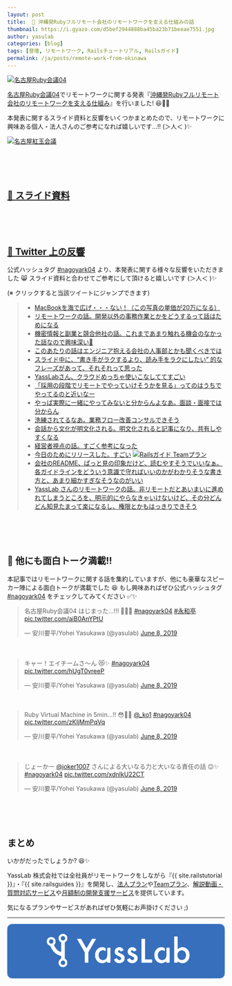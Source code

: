 ```yaml
---
layout: post
title:  🏮 沖縄発Rubyフルリモート会社のリモートワークを支える仕組みの話
thumbnail: https://i.gyazo.com/d5bef2944888ba45ba23b71beeae7551.jpg
author: yasulab
categories: [blog]
tags: [登壇, リモートワーク, Railsチュートリアル, Railsガイド]
permalink: /ja/posts/remote-work-from-okinawa
---
```


[![名古屋Ruby会議04](https://i.gyazo.com/d5bef2944888ba45ba23b71beeae7551.jpg)](https://twitter.com/yasulab/status/1137221480779882496)

[名古屋Ruby会議04](http://regional-gh.rubykaigi.org/nagoya04/)でリモートワークに関する発表『[沖縄発Rubyフルリモート会社のリモートワークを支える仕組み](https://speakerdeck.com/yasslab/remote-first-company)』を行いました! 😆🎉✨ 

本発表に関するスライド資料と反響をいくつかまとめたので、リモートワークに興味ある個人・法人さんのご参考になれば嬉しいです...!! (＞人＜ )✨

[![名古屋紅玉会議](https://i.gyazo.com/1c60d0989116b37c12ec46889a02bfea.jpg)](http://regional-gh.rubykaigi.org/nagoya04/)

<div style="margin-bottom: 100px;"></div>

## [📜 スライド資料](https://speakerdeck.com/yasslab/remote-first-company)

<div style="margin-bottom: 100px;">
  <script async class="speakerdeck-embed" data-id="cf1cd6f115924b4cace9b825fe474198" data-ratio="1.33333333333333" src="//speakerdeck.com/assets/embed.js"></script>
</div>

## [🐣 Twitter 上の反響](https://twitter.com/hashtag/nagoyark04)

公式ハッシュタグ [#nagoyark04](https://twitter.com/hashtag/nagoyark04) より、本発表に関する様々な反響をいただきました 😸 スライド資料と合わせてご参考にして頂けると嬉しいです (＞人＜ )✨

(※ クリックすると当該ツイートにジャンプできます)

> - [MacBookを海で広げ・・・ない！（この写真の単価が20万になる）](https://twitter.com/corocn/status/1137174356079939584?s=21)
> - [リモートワークの話。開発以外の事務作業とかをどうするって話はためになる](https://twitter.com/inocof/status/1137176225808506880?s=21)
> - [機密情報と副業と競合他社の話。これまであまり触れる機会のなかった話なので興味深い👀](https://twitter.com/color_box/status/1137176594810777600?s=21)
> - [このあたりの話はエンジニア抱える会社の人事部とかも聞くべきでは](https://twitter.com/y_s______731/status/1137177601263321089?s=21)
> - [スライド中に、“書き手がラクするより、読み手をラクにしたい” 的なフレーズがあって、それそれって思った](https://twitter.com/yoshi_hirano/status/1137177648893849602?s=21)
> - [YassLabさん、クラウドめっちゃ使いこなしててすごい](https://twitter.com/moaieee/status/1137177711170842624?s=21)
> - [「採用の段階でリモートでやっていけそうかを見る」ってのはうちでやってるのと近いなー](https://twitter.com/kokuyouwind/status/1137177409906569216)
> - [やっぱ実際に一緒にやってみないと分からんよなあ。面談・面接では分からん](https://twitter.com/joker1007/status/1137177221813063680)
> - [洗練されてるなあ。業務フロー改善コンサルできそう](https://twitter.com/joker1007/status/1137177866787991553?s=21)
> - [会話から文化が明文化される。明文化されると記事になり、共有しやすくなる](https://twitter.com/color_box/status/1137177892599652352)
> - [経営者視点の話。すごく参考になった](https://twitter.com/_suima_/status/1137177926858788865?s=21)
> - [今日のためにリリースした。すごい](https://twitter.com/_suima_/status/1137178437418831873?s=21)
>   [![Railsガイド Teamプラン](https://i.gyazo.com/9c372d0e104726f6b0865e861dd9f2f2.png)](https://railsguides.jp/team)
> - [会社のREADME、ぱっと見の印象だけど、読むやすそうでいいなぁ。各ガイドラインをどういう意識で守ればいいのかがわかりそうな書き方と、あまり細かすぎなそうなのがいい](https://twitter.com/publichtml/status/1137178557048807424?s=21)
> - [YassLab さんのリモートワークの話。非リモートだとあいまいに進めれてしまうところを、明示的にやらなきゃいけないけど、その分どんどん知見たまって楽になるし、権限とかもはっきりできそう](https://twitter.com/labocho/status/1137178887857758208?s=21)

<div style="margin-bottom: 100px;"></div>


## 💎 他にも面白トーク満載!!

本記事ではリモートワークに関する話を集約していますが、他にも豪華なスピーカー陣による面白トークが満載でした 😆 もし興味あればぜひ公式ハッシュタグ [#nagoyark04](https://twitter.com/hashtag/nagoyark04) をチェックしてみてください ✅✨

<blockquote class="twitter-tweet" data-lang="en"><p lang="ja" dir="ltr">名古屋Ruby会議04 はじまった...!!! 🤣💎✨ <a href="https://twitter.com/hashtag/nagoyark04?src=hash&amp;ref_src=twsrc%5Etfw">#nagoyark04</a> <a href="https://twitter.com/hashtag/%E6%B0%B8%E5%92%8C%E4%BA%AD?src=hash&amp;ref_src=twsrc%5Etfw">#永和亭</a> <a href="https://t.co/aiB0AnYPtU">pic.twitter.com/aiB0AnYPtU</a></p>&mdash; 安川要平/Yohei Yasukawa (@yasulab) <a href="https://twitter.com/yasulab/status/1137167257510076417?ref_src=twsrc%5Etfw">June 8, 2019</a></blockquote>

<div style="margin-bottom: 50px;"></div>

<blockquote class="twitter-tweet" data-lang="en"><p lang="ja" dir="ltr">キャー！エイチームさ〜ん 😻✨ <a href="https://twitter.com/hashtag/nagoyark04?src=hash&amp;ref_src=twsrc%5Etfw">#nagoyark04</a> <a href="https://t.co/hUgT0vreeP">pic.twitter.com/hUgT0vreeP</a></p>&mdash; 安川要平/Yohei Yasukawa (@yasulab) <a href="https://twitter.com/yasulab/status/1137221480779882496?ref_src=twsrc%5Etfw">June 8, 2019</a></blockquote>

<div style="margin-bottom: 50px;"></div>

<blockquote class="twitter-tweet" data-lang="en"><p lang="en" dir="ltr">Ruby Virtual Machine in 5min...!! 😳💎✨ <a href="https://twitter.com/_ko1?ref_src=twsrc%5Etfw">@_ko1</a>  <a href="https://twitter.com/hashtag/nagoyark04?src=hash&amp;ref_src=twsrc%5Etfw">#nagoyark04</a> <a href="https://t.co/zKljMmPqVq">pic.twitter.com/zKljMmPqVq</a></p>&mdash; 安川要平/Yohei Yasukawa (@yasulab) <a href="https://twitter.com/yasulab/status/1137228720077361152?ref_src=twsrc%5Etfw">June 8, 2019</a></blockquote>

<div style="margin-bottom: 50px;"></div>

<blockquote class="twitter-tweet" data-lang="en"><p lang="ja" dir="ltr">じょーかー <a href="https://twitter.com/joker1007?ref_src=twsrc%5Etfw">@joker1007</a> さんによる大いなる力と大いなる責任の話 😌✨ <a href="https://twitter.com/hashtag/nagoyark04?src=hash&amp;ref_src=twsrc%5Etfw">#nagoyark04</a> <a href="https://t.co/xdnIkU22CT">pic.twitter.com/xdnIkU22CT</a></p>&mdash; 安川要平/Yohei Yasukawa (@yasulab) <a href="https://twitter.com/yasulab/status/1137230678959902720?ref_src=twsrc%5Etfw">June 8, 2019</a></blockquote>

<div style="margin-bottom: 100px;"></div>

## まとめ

いかがだったでしょうか? 😆✨

YassLab 株式会社では全社員がリモートワークをしながら『{{ site.railstutorial }}』・『{{ site.railsguides }}』を開発し、[法人プラン](https://railstutorial.jp/business)や[Teamプラン](https://railsguides.jp/team)、[解説動画・質問対応サービス](https://railstutorial.jp/#service)や[月額制の開発支援サービス](/ja/agile)を提供しています。

気になるプランやサービスがあればぜひ気軽にお声掛けください ;)

-----

[![YassLab Inc.](/img/logos/800x200.png)](/)


